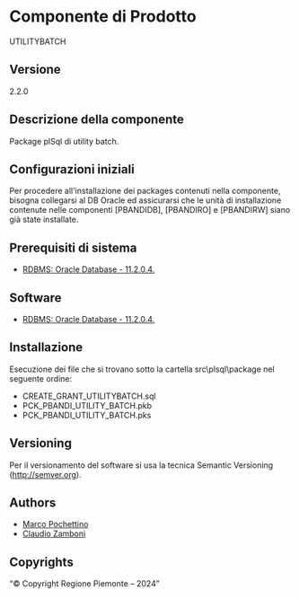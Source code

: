 # Componente di Prodotto
UTILITYBATCH

## Versione
2.2.0

## Descrizione della componente
Package plSql di utility batch.

## Configurazioni iniziali
Per procedere all'installazione dei packages contenuti nella componente, bisogna collegarsi al DB Oracle ed assicurarsi che le unità di installazione contenute nelle componenti [PBANDIDB], [PBANDIRO] e [PBANDIRW] siano già state installate.

## Prerequisiti di sistema
* [RDBMS: Oracle Database - 11.2.0.4.](https://www.oracle.com/java)

## Software
* [RDBMS: Oracle Database - 11.2.0.4.](https://www.oracle.com/java)

## Installazione
Esecuzione dei file che si trovano sotto la cartella src\plsql\package nel seguente ordine:
* CREATE_GRANT_UTILITYBATCH.sql
* PCK_PBANDI_UTILITY_BATCH.pkb
* PCK_PBANDI_UTILITY_BATCH.pks

## Versioning
Per il versionamento del software si usa la tecnica Semantic Versioning (http://semver.org).

## Authors
* [Marco Pochettino](mailto:marco.pochettino@csi.it)
* [Claudio Zamboni](mailto:claudio.zamboni@csi.it)

## Copyrights
“© Copyright Regione Piemonte – 2024”